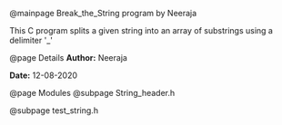@mainpage Break_the_String program by Neeraja

This C program splits a given string into an array of substrings using a delimiter '_'

@page Details
**Author:** Neeraja

**Date:**  12-08-2020

@page Modules
@subpage String_header.h

@subpage test_string.h
